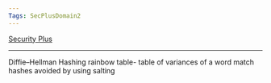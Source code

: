 ```yaml
---
Tags: SecPlusDomain2
---
```


[Security Plus](../SecurityPlus/SecurityPlus.md)

---

Diffie–Hellman
Hashing
rainbow table- table of variances of a word match hashes
avoided by using salting